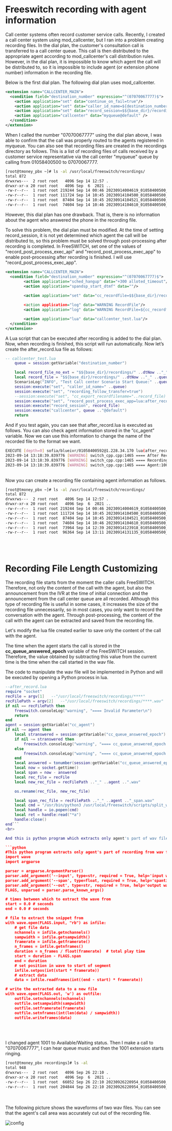 # Freeswitch recording with agent information

Call center systems often record customer service calls.
Recently, I created a call center system using mod_callcenter, but I ran into a problem creating recording files. In the dial plan, the customer's consultation call is transferred to a call center queue. This call is then distributed to the appropriate agent according to mod_callcenter's call distribution rules.
However, in the dial plan, it is impossible to know which agent the call will be distributed to, so it is impossible to include agent (or extension phone number) information in the recording file.

Below is the first dial plan. The following dial plan uses mod_callcenter.

``` xml
<extension name="CALLCENTER_MAIN">
  <condition field="destination_number" expression="^(07070067777)$">
    <action application="set" data="continue_on_fail=true"/>
    <action application="set" data="caller_id_name=${destination_number}" />
    <action application="set" data="record_session=$${base_dir}/recordings/${strftime(%Y%m%d%H%M%S)}_${caller_id_number}_${destination_number}.wav" />
    <action application="callcenter" data="myqueue@default" />
  </condition>
</extension>
```
When I called the number "07070067777" using the dial plan above, I was able to confirm that the call was properly routed to the agents registered in myqueue. You can also see that recording files are created in the recordings directory as follows. This is a list of recording files of calls received by a customer service representative via the call center "myqueue" queue by calling from 01058400500 to 07070067777.

``` bash
[root@tmoney_pbx ~]# ls -al /usr/local/freeswitch/recordings/
total 872
drwxrws---  2 root root   4096 Sep 14 12:57 .
drwxr-xr-x 20 root root   4096 Sep  6  2021 ..
-rw-r--r--  1 root root 219244 Sep 14 00:46 20230914004619_01058400500_07070067777.wav
-rw-r--r--  1 root root 111724 Sep 14 10:45 20230914104500_01058400500_07070067777.wav
-rw-r--r--  1 root root  87404 Sep 14 10:45 20230914104521_01058400500_07070067777.wav
-rw-r--r--  1 root root  74604 Sep 14 10:46 20230914104610_01058400500_07070067777.wav
```
However, this dial plan has one drawback. That is, there is no information about the agent who answered the phone in the recording file.

To solve this problem, the dial plan must be modified. At the time of setting record_session, it is not yet determined which agent the call will be distributed to, so this problem must be solved through post-processing after recording is completed.
In FreeSWITCH, set one of the values of "record_post_process_exec_api" and "record_post_process_exec_app" to enable post-processing after recording is finished.
I will use "record_post_process_exec_app".

```xml
<extension name="CALLCENTER_MAIN">
  <condition field="destination_number" expression="^(07070067777)$">
        <action application="sched_hangup" data="+300 alloted_timeout"/>
        <action application="spandsp_start_dtmf" data=""/>
        
        <action application="set" data="cc_recordfile=$${base_dir}/recordings/${strftime(%Y%m%d%H%M%S)}_${caller_id_number}_${destination_number}")

        <action application="log" data="WARNING RecordFile"/>
        <action application="log" data="WARNING RecordFile=${cc_recordfile}"/>

        <action application="lua" data="callcenter_test.lua"/>
  </condition>
</extension>
```

A Lua script that can be executed after recording is added to the dial plan. Now, when recording is finished, this script will run automatically. Now let’s create the after_record.lua file as follows:

```lua
-- callcenter_test.lua
    queue = session:getVariable("destination_number")

    local record_file_no_ext = "$${base_dir}/recordings/" ..dtNow .."_" ..queue .."_" ..queue
    local record_file = "$${base_dir}/recordings/" ..dtNow .."_" ..queue .."_" ..queue ..".wav"
    ScenarioLog("INFO", "Test Call center Scenario Start Queue:" ..queue .."\n")
    session:execute("set", "caller_id_name=" ..queue)
    session:execute("set", "recording_follow_transfer=true")
    --session:execute("set", "cc_export_recordfilename="..record_file)
    session:execute("set", "record_post_process_exec_app=lua:after_record.lua " ..record_file .. " " ..record_file_no_ext)
    session:execute("record_session", record_file)
    session:execute("callcenter", queue .."@default")
    return

```

And if you test again, you can see that after_record.lua is executed as follows. You can also check agent information stored in the “cc_agent” variable. Now we can use this information to change the name of the recorded file to the format we want.

```bash
EXECUTE [depth=0] sofia/blueivr/01058400592@1.228.34.170 lua(after_record.lua /usr/local/freeswitch/recordings/20230914131834_01058400500_07070067777.wav /usr/local/freeswitch/recordings/20230914131834_01058400500_07070067777)
2023-09-14 13:18:39.839776 [WARNING] switch_cpp.cpp:1465 ==== After Recording Process
2023-09-14 13:18:39.839776 [WARNING] switch_cpp.cpp:1465 ==== Recording FileName:/usr/local/freeswitch/recordings/20230914131834_01058400500_07070067777
2023-09-14 13:18:39.839776 [WARNING] switch_cpp.cpp:1465 ==== Agent:1001
```
<br>
Now you can create a recording file containing agent information as follows.<br>

```bash
[root@tmoney_pbx ~]# ls -al /usr/local/freeswitch/recordings/
total 872
drwxrws---  2 root root   4096 Sep 14 12:57 .
drwxr-xr-x 20 root root   4096 Sep  6  2021 ..
-rw-r--r--  1 root root 219244 Sep 14 00:46 20230914004619_01058400500_07070067777.wav
-rw-r--r--  1 root root 111724 Sep 14 10:45 20230914104500_01058400500_07070067777.wav
-rw-r--r--  1 root root  87404 Sep 14 10:45 20230914104521_01058400500_07070067777.wav
-rw-r--r--  1 root root  74604 Sep 14 10:46 20230914104610_01058400500_07070067777.wav
-rw-r--r--  1 root root  73964 Sep 14 12:39 20230914123918_01058400500_07070067777_1001.wav
-rw-r--r--  1 root root  96364 Sep 14 13:11 20230914131135_01058400500_07070067777_1001.wav
```
<br><br>

# Recording File Length Customizing

The recording file starts from the moment the caller calls FreeSWITCH. Therefore, not only the content of the call with the agent, but also the announcement from the IVR at the time of initial connection and the announcement from the call center queue are all recorded. Although this type of recording file is useful in some cases, it increases the size of the recording file unnecessarily, so in most cases, you only want to record the conversation with the agent. Through post-processing, the content of the call with the agent can be extracted and saved from the recording file.


Let's modify the lua file created earlier to save only the content of the call with the agent.

The time when the agent starts the call is stored in the __cc_queue_answered_epoch__ variable of the FreeSWITCH session. Therefore, the value obtained by subtracting this value from the current time is the time when the call started in the wav file.

The code to manipulate the wav file will be implemented in Python and will be executed by opening a Python process in lua.

```lua
--after_record.lua
require "socket"
recFile = argv[1]	--"/usr/local/freeswitch/recordings/****"
recFilePath = argv[2]	--"/usr/local/freeswitch/recordings/****.wav"
if nil == recFilePath then
    freeswitch.consoleLog("warning", "==== Invalid Parameter\n")
    return
end
agent = session:getVariable("cc_agent")
if nil ~= agent then
    local stranswered = session:getVariable("cc_queue_answered_epoch")
    if nil ~= stranswered then
        freeswitch.consoleLog("warning", "==== cc_queue_answered_epoch:" ..stranswered .."\n")
    else
        freeswitch.consoleLog("warning", "==== cc_queue_answered_epoch: nil\n")
    end
    local answered = tonumber(session:getVariable("cc_queue_answered_epoch")) --answered epoch time
    local now = socket.gettime()
    local span = now - answered
    local rec_file = recFile
    local new_rec_file = recFilePath .."_" ..agent ..".wav"

    os.rename(rec_file, new_rec_file)

    local span_rec_file = recFilePath .."_" ..agent .."_span.wav"
    local cmd = "/usr/bin/python3 /usr/local/freeswitch/scripts/split_wav.py --span " .. tostring(span) .. "  --in " ..new_rec_file .. "  --out " ..span_rec_file
    local handle = io.popen(cmd)
    local ret = handle:read("*a")
    handle:close()
end```
<br>

And this is python program which extracts only agent's part of wav file.

```python
#This python program extracts only agent's part of recording from wav file.
import wave
import argparse

parser = argparse.ArgumentParser()
parser.add_argument('--input', type=str, required = True, help='input wav filename')
parser.add_argument('--span', type=float, required = True, help='spantime of agent connection')
parser.add_argument('--out', type=str, required = True, help='output wav filename')
FLAGS, unparsed = parser.parse_known_args()

# times between which to extract the wave from
start = 0.0 # seconds
end = 0.0 # seconds

# file to extract the snippet from
with wave.open(FLAGS.input, "rb") as infile:
    # get file data
    nchannels = infile.getnchannels()
    sampwidth = infile.getsampwidth()
    framerate = infile.getframerate()
    n_frames = infile.getnframes()
    duration = n_frames / float(framerate)  # total play time
    start = duration - FLAGS.span
    end = duration
    # set position in wave to start of segment
    infile.setpos(int(start * framerate))
    # extract data
    data = infile.readframes(int((end - start) * framerate))

# write the extracted data to a new file
with wave.open(FLAGS.out, 'w') as outfile:
    outfile.setnchannels(nchannels)
    outfile.setsampwidth(sampwidth)
    outfile.setframerate(framerate)
    outfile.setnframes(int(len(data) / sampwidth))
    outfile.writeframes(data)

```
<br><br>

I changed agent 1001 to Available/Waiting status.
Then I make a call to "07070067777", I can hear queue music and then the 1001 extension starts ringing.

```bash
[root@tmoney_pbx recordings]# ls -al
total 948
drwxrws---  2 root root   4096 Sep 26 22:10 .
drwxr-xr-x 20 root root   4096 Sep  6  2021 ..
-rw-r--r--  1 root root  66052 Sep 26 22:10 20230926220954_01058400500_07070067777_1001_span.wav
-rw-r--r--  1 root root 204844 Sep 26 22:10 20230926220954_01058400500_07070067777_1001.wav
```
<br><br>
The following picture shows the waveforms of two wav files. You can see that the agent's call area was accurately cut out of the recording file.

![config](./image/1.png)<br/><br/>






